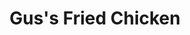 ---
template: Post
title: Gus's Fried Chicken
tags: Fried Chicken, Sides
category: Regional Chain
phone: 901-853-6005
website: http://gusfriedchicken.com/
services: carry-out, curbside ($1 for relief fund)
---
